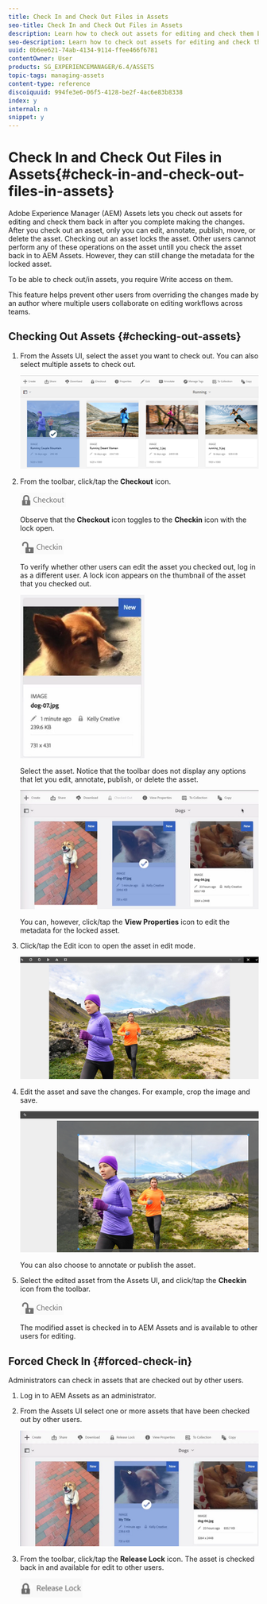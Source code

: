 ```yaml
---
title: Check In and Check Out Files in Assets
seo-title: Check In and Check Out Files in Assets
description: Learn how to check out assets for editing and check them back in after the changes are complete.
seo-description: Learn how to check out assets for editing and check them back in after the changes are complete.
uuid: 0b6ee621-74ab-4134-9114-ffee466f6781
contentOwner: User
products: SG_EXPERIENCEMANAGER/6.4/ASSETS
topic-tags: managing-assets
content-type: reference
discoiquuid: 994fe3e6-06f5-4128-be2f-4ac6e83b8338
index: y
internal: n
snippet: y
---
```


# Check In and Check Out Files in Assets{#check-in-and-check-out-files-in-assets}

Adobe Experience Manager (AEM) Assets lets you check out assets for editing and check them back in after you complete making the changes. After you check out an asset, only you can edit, annotate, publish, move, or delete the asset. Checking out an asset locks the asset. Other users cannot perform any of these operations on the asset untill you check the asset back in to AEM Assets. However, they can still change the metadata for the locked asset.

To be able to check out/in assets, you require Write access on them.

This feature helps prevent other users from overriding the changes made by an author where multiple users collaborate on editing workflows across teams.

## Checking Out Assets {#checking-out-assets}

1. From the Assets UI, select the asset you want to check out. You can also select multiple assets to check out.

   ![](assets/chlimage_1-472.png)

1. From the toolbar, click/tap the **Checkout** icon.

   ![](assets/chlimage_1-473.png)

   Observe that the **Checkout** icon toggles to the **Checkin** icon with the lock open.

   ![](assets/chlimage_1-474.png)

   To verify whether other users can edit the asset you checked out, log in as a different user. A lock icon appears on the thumbnail of the asset that you checked out.

   ![](assets/chlimage_1-475.png)

   Select the asset. Notice that the toolbar does not display any options that let you edit, annotate, publish, or delete the asset.

   ![](assets/chlimage_1-476.png)

   You can, however, click/tap the **View Properties** icon to edit the metadata for the locked asset.

1. Click/tap the Edit icon to open the asset in edit mode.

   ![](assets/chlimage_1-477.png)

1. Edit the asset and save the changes. For example, crop the image and save. 

   ![](assets/chlimage_1-478.png)

   You can also choose to annotate or publish the asset.

1. Select the edited asset from the Assets UI, and click/tap the **Checkin** icon from the toolbar.

   ![](assets/chlimage_1-479.png)

   The modified asset is checked in to AEM Assets and is available to other users for editing.

## Forced Check In {#forced-check-in}

Administrators can check in assets that are checked out by other users.

1. Log in to AEM Assets as an administrator.
1. From the Assets UI select one or more assets that have been checked out by other users.

   ![](assets/chlimage_1-480.png)

1. From the toolbar, click/tap the **Release Lock** icon. The asset is checked back in and available for edit to other users.

   ![](assets/chlimage_1-481.png)

